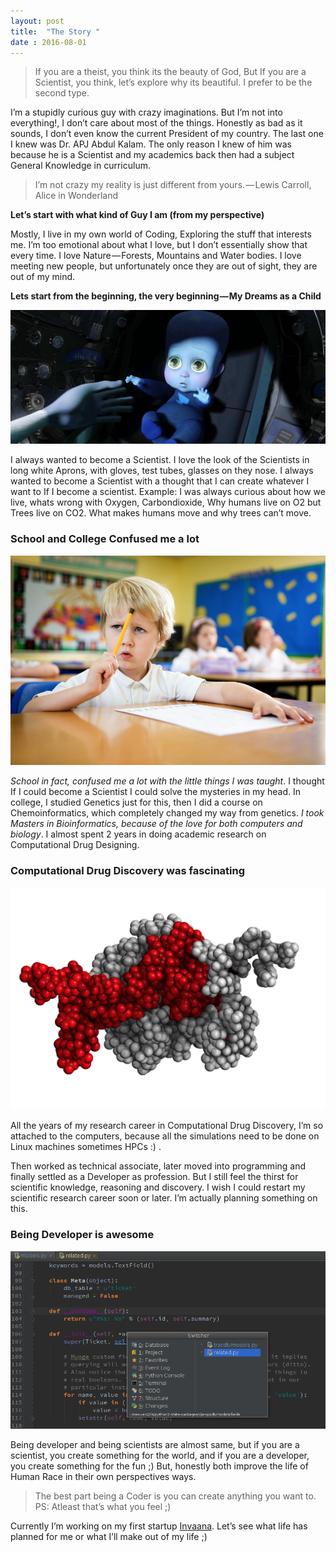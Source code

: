 ```yaml
---
layout: post
title:  "The Story "
date : 2016-08-01
---
```


>If you are a theist, you think its the beauty of God, But If you are a Scientist, you think, let’s explore why its beautiful. I prefer to be the second type.

I’m a stupidly curious guy with crazy imaginations. But I’m not into everything!, I don’t care about most of the things. Honestly as bad as it sounds, I don’t even know the current President of my country. The last one I knew was Dr. APJ Abdul Kalam. The only reason I knew of him was because he is a Scientist and my academics back then had a subject General Knowledge in curriculum.

<!--/excerpt-->

>I’m not crazy my reality is just different from yours. — Lewis Carroll, Alice in Wonderland

**Let’s start with what kind of Guy I am (from my perspective)**

Mostly, I live in my own world of Coding, Exploring the stuff that interests me. I’m too emotional about what I love, but I don’t essentially show that every time. I love Nature — Forests, Mountains and Water bodies. I love meeting new people, but unfortunately once they are out of sight, they are out of my mind.

**Lets start from the beginning, the very beginning — My Dreams as a Child**

![MegaMing baby picture](/public/img/my-story/baby.jpeg)

I always wanted to become a Scientist. I love the look of the Scientists in long white Aprons, with gloves, test tubes, glasses on they nose. I always wanted to become a Scientist with a thought that I can create whatever I want to If I become a scientist. Example: I was always curious about how we live, whats wrong with Oxygen, Carbondioxide, Why humans live on O2 but Trees live on CO2. What makes humans move and why trees can’t move.

### School and College Confused me a lot

![School kid picture](/public/img/my-story/schoolboy.png)

*School in fact, confused me a lot with the little things I was taught*. I thought If I could become a Scientist I could solve the mysteries in my head. In college, I studied Genetics just for this, then I did a course on Chemoinformatics, which completely changed my way from genetics. *I took Masters in Bioinformatics, because of the love for both computers and biology*. I almost spent 2 years in doing academic research on Computational Drug Designing.


### Computational Drug Discovery was fascinating

![CADD Image](/public/img/my-story/cadd.png)

All the years of my research career in Computational Drug Discovery, I’m so attached to the computers, because all the simulations need to be done on Linux machines sometimes HPCs :) .

Then worked as technical associate, later moved into programming and finally settled as a Developer as profession. But I still feel the thirst for scientific knowledge, reasoning and discovery. I wish I could restart my scientific research career soon or later. I’m actually planning something on this.


### Being Developer is awesome

![Code Editor](/public/img/my-story/editor.png)

Being developer and being scientists are almost same, but if you are a scientist, you create something for the world, and if you are a developer, you create something for the fun ;) But, honestly both improve the life of Human Race in their own perspectives ways.

> The best part being a Coder is you can create anything you want to. PS: Atleast that’s what you feel ;)


Currently I’m working on my first startup [Invaana](https://invaana.com). Let’s see what life has planned for me or what I’ll make out of my life ;)
